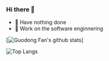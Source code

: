 ### Hi there 👋


- 🌚 Have nothing done 
- 🤖 Work on the software enginnering


[![Guodong Fan's github stats](https://i-github-readme-stats.vercel.app/api?username=GuodongFan&show_icons=true)]


![Top Langs](https://i-github-readme-stats.vercel.app/api/top-langs/?username=GuodongFan&layout=compact&hide=assembly,html&langs_count=8&card_width=445)
